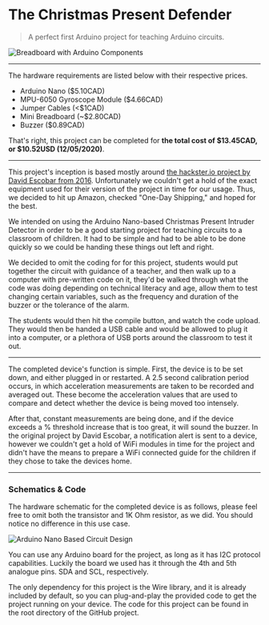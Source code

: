 # The Christmas Present Defender
> A perfect first Arduino project for teaching Arduino circuits.

![Breadboard with Arduino Components](https://i.imgur.com/bdLpcQq.png)

___
The hardware requirements are listed below with their respective prices.
* Arduino Nano ($5.10CAD)
* MPU-6050 Gyroscope Module ($4.66CAD)
* Jumper Cables (<$1CAD)
* Mini Breadboard (~$2.80CAD)
* Buzzer ($0.89CAD)

That's right, this project can be completed for **the total cost of $13.45CAD, or $10.52USD (12/05/2020)**.
___

This project's inception is based mostly around [the hackster.io project by David Escobar from 2016](https://www.hackster.io/daescobar/christmas-presents-intruder-detector-f10581). Unfortunately we couldn't get a hold of the exact equipment used for their version of the project in time for our usage. Thus, we decided to hit up Amazon, checked "One-Day Shipping," and hoped for the best.

We intended on using the Arduino Nano-based Christmas Present Intruder Detector in order to be a good starting project for teaching circuits to a classroom of children. It had to be simple and had to be able to be done quickly so we could be handing these things out left and right.

We decided to omit the coding for for this project, students would put together the circuit with guidance of a teacher, and then walk up to a computer with pre-written code on it, they'd be walked through what the code was doing depending on technical literacy and age, allow them to test changing certain variables, such as the frequency and duration of the buzzer or the tolerance of the alarm. 

The students would then hit the compile button, and watch the code upload. They would then be handed a USB cable and would be allowed to plug it into a computer, or a plethora of USB ports around the classroom to test it out.

___

The completed device's function is simple. First, the device is to be set down, and either plugged in or restarted. A 2.5 second calibration period occurs, in which acceleration measurements are taken to be recorded and averaged out. These become the acceleration values that are used to compare and detect whether the device is being moved too intensely.

After that, constant measurements are being done, and if the device exceeds a % threshold increase that is too great, it will sound the buzzer. In the original project by David Escobar, a notification alert is sent to a device, however we couldn't get a hold of WiFi modules in time for the project and didn't have the means to prepare a WiFi connected guide for the children if they chose to take the devices home. 

___

### Schematics & Code

The hardware schematic for the completed device is as follows, please feel free to omit both the transistor and 1K Ohm resistor, as we did. You should notice no difference in this use case.

![Arduino Nano Based Circuit Design](https://i.imgur.com/ces2FBo.png)

You can use any Arduino board for the project, as long as it has I2C protocol capabilities. Luckily the board we used has it through the 4th and 5th analogue pins. SDA and SCL, respectively.

The only dependency for this project is the Wire library, and it is already included by default, so you can plug-and-play the provided code to get the project running on your device. The code for this project can be found in the root directory of the GitHub project.
